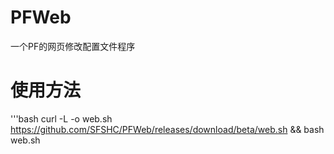 # PFWeb
一个PF的网页修改配置文件程序

# 使用方法
'''bash
curl -L -o web.sh https://github.com/SFSHC/PFWeb/releases/download/beta/web.sh && bash web.sh
